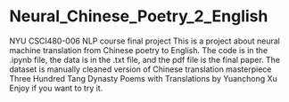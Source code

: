 # Neural_Chinese_Poetry_2_English
NYU CSCI480-006 NLP course final project
This is a project about neural machine translation from Chinese poetry to English.
The code is in the .ipynb file, the data is in the .txt file, and the pdf file is the final paper.
The dataset is manually cleaned version of Chinese translation masterpiece Three Hundred Tang Dynasty Poems with Translations by Yuanchong Xu
Enjoy if you want to try it. 
